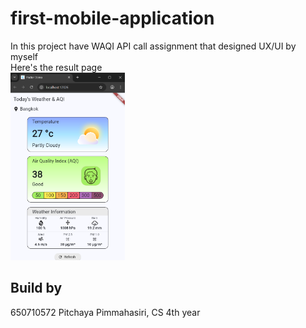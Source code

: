 # first-mobile-application
In this project have WAQI API call assignment that designed UX/UI by myself <br>
Here's the result page <br>
<img src="assets/images/aqi-assignment-650710572.png" height="300">

## Build by
650710572 Pitchaya Pimmahasiri, CS 4th year
